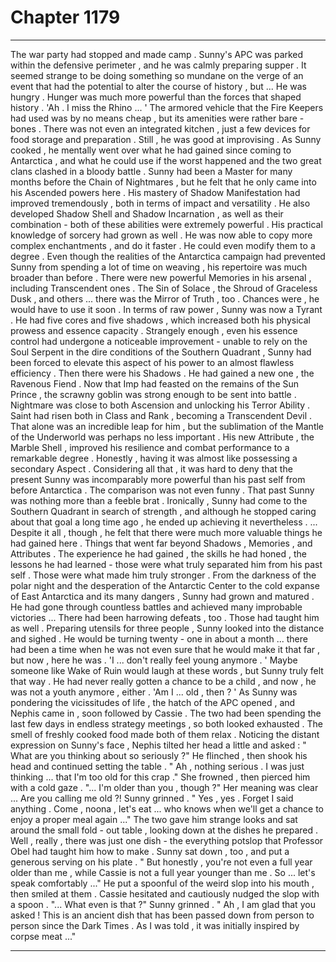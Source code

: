 
# Chapter 1179


---

The war party had stopped and made camp . Sunny's APC was parked within the defensive perimeter , and he was calmly preparing supper . It seemed strange to be doing something so mundane on the verge of an event that had the potential to alter the course of history , but ... He was hungry . Hunger was much more powerful than the forces that shaped history .
'Ah . I miss the Rhino ... ' The armored vehicle that the Fire Keepers had used was by no means cheap , but its amenities were rather bare - bones . There was not even an integrated kitchen , just a few devices for food storage and preparation . Still , he was good at improvising .
As Sunny cooked , he mentally went over what he had gained since coming to Antarctica , and what he could use if the worst happened and the two great clans clashed in a bloody battle .
Sunny had been a Master for many months before the Chain of Nightmares , but he felt that he only came into his Ascended powers here . His mastery of Shadow Manifestation had improved tremendously , both in terms of impact and versatility . He also developed Shadow Shell and Shadow Incarnation , as well as their combination - both of these abilities were extremely powerful .
His practical knowledge of sorcery had grown as well . He was now able to copy more complex enchantments , and do it faster . He could even modify them to a degree . Even though the realities of the Antarctica campaign had prevented Sunny from spending a lot of time on weaving , his repertoire was much broader than before .
There were new powerful Memories in his arsenal , including Transcendent ones . The Sin of Solace , the Shroud of Graceless Dusk , and others ... there was the Mirror of Truth , too . Chances were , he would have to use it soon .
In terms of raw power , Sunny was now a Tyrant . He had five cores and five shadows , which increased both his physical prowess and essence capacity . Strangely enough , even his essence control had undergone a noticeable improvement - unable to rely on the Soul Serpent in the dire conditions of the Southern Quadrant , Sunny had been forced to elevate this aspect of his power to an almost flawless efficiency .
Then there were his Shadows . He had gained a new one , the Ravenous Fiend . Now that Imp had feasted on the remains of the Sun Prince , the scrawny goblin was strong enough to be sent into battle . Nightmare was close to both Ascension and unlocking his Terror Ability . Saint had risen both in Class and Rank , becoming a Transcendent Devil .
That alone was an incredible leap for him , but the sublimation of the Mantle of the Underworld was perhaps no less important . His new Attribute , the Marble Shell , improved his resilience and combat performance to a remarkable degree . Honestly , having it was almost like possessing a secondary Aspect .
Considering all that , it was hard to deny that the present Sunny was incomparably more powerful than his past self from before Antarctica . The comparison was not even funny . That past Sunny was nothing more than a feeble brat .
Ironically , Sunny had come to the Southern Quadrant in search of strength , and although he stopped caring about that goal a long time ago , he ended up achieving it nevertheless .
... Despite it all , though , he felt that there were much more valuable things he had gained here . Things that went far beyond Shadows , Memories , and Attributes .
The experience he had gained , the skills he had honed , the lessons he had learned - those were what truly separated him from his past self . Those were what made him truly stronger .
From the darkness of the polar night and the desperation of the Antarctic Center to the cold expanse of East Antarctica and its many dangers , Sunny had grown and matured . He had gone through countless battles and achieved many improbable victories ...
There had been harrowing defeats , too .
Those had taught him as well .
Preparing utensils for three people , Sunny looked into the distance and sighed .
He would be turning twenty - one in about a month ... there had been a time when he was not even sure that he would make it that far , but now , here he was .
'I ... don't really feel young anymore . '
Maybe someone like Wake of Ruin would laugh at these words , but Sunny truly felt that way . He had never really gotten a chance to be a child , and now , he was not a youth anymore , either .
'Am I ... old , then ? '
As Sunny was pondering the vicissitudes of life , the hatch of the APC opened , and Nephis came in , soon followed by Cassie . The two had been spending the last few days in endless strategy meetings , so both looked exhausted .
The smell of freshly cooked food made both of them relax . Noticing the distant expression on Sunny's face , Nephis tilted her head a little and asked :
" What are you thinking about so seriously ?"
He flinched , then shook his head and continued setting the table .
" Ah , nothing serious . I was just thinking ... that I'm too old for this crap ."
She frowned , then pierced him with a cold gaze .
"... I'm older than you , though ?"
Her meaning was clear ... Are you calling me old ?!
Sunny grinned .
" Yes , yes . Forget I said anything . Come , noona , let's eat ... who knows when we'll get a chance to enjoy a proper meal again ..."
The two gave him strange looks and sat around the small fold - out table , looking down at the dishes he prepared . Well , really , there was just one dish - the everything potslop that Professor Obel had taught him how to make .
Sunny sat down , too , and put a generous serving on his plate .
" But honestly , you're not even a full year older than me , while Cassie is not a full year younger than me . So ... let's speak comfortably ..."
He put a spoonful of the weird slop into his mouth , then smiled at them .
Cassie hesitated and cautiously nudged the slop with a spoon .
"... What even is that ?"
Sunny grinned .
" Ah , I am glad that you asked ! This is an ancient dish that has been passed down from person to person since the Dark Times . As I was told , it was initially inspired by corpse meat ..."

---

